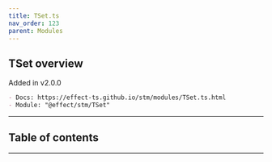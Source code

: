 ```yaml
---
title: TSet.ts
nav_order: 123
parent: Modules
---
```


## TSet overview

Added in v2.0.0

```md
- Docs: https://effect-ts.github.io/stm/modules/TSet.ts.html
- Module: "@effect/stm/TSet"
```

---

<h2 class="text-delta">Table of contents</h2>

---
